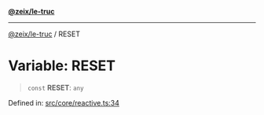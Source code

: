 [**@zeix/le-truc**](../README.md)

***

[@zeix/le-truc](../globals.md) / RESET

# Variable: RESET

> `const` **RESET**: `any`

Defined in: [src/core/reactive.ts:34](https://github.com/zeixcom/ui-element/blob/e2d0534c92417874d64304e2f9afb7062e5cf6fa/src/core/reactive.ts#L34)
